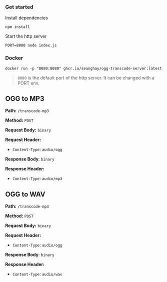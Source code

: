 ### Get started

Install dependencies

```shell
npm install
```

Start the http server

```shell
PORT=8080 node index.js
```

### Docker

```shell
docker run -p "8080:8080" ghcr.io/seanghay/ogg-transcode-server:latest
```

> `8080` is the default port of the http server. It can be changed with a PORT env.


## OGG to MP3

**Path:** `/transcode-mp3`

**Method:** `POST`

**Request Body:** `binary`

**Request Header:**
  - `Content-Type`: `audio/ogg`

**Response Body**: `binary`

**Response Header:**
  - `Content-Type`: `audio/mp3`


## OGG to WAV

**Path:** `/transcode-mp3`

**Method:** `POST`

**Request Body:** `binary`

**Request Header:**
  - `Content-Type`: `audio/ogg`

**Response Body**: `binary`

**Response Header:**
  - `Content-Type`: `audio/wav`
